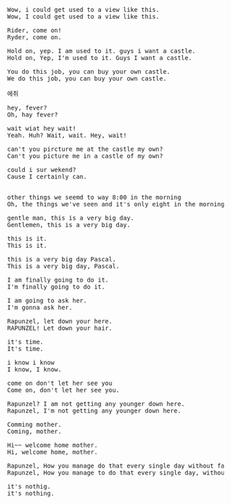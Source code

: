 <pre>
Wow, i could get used to a view like this.  
Wow, I could get used to a view like this.  

Rider, come on!  
Ryder, come on.  

Hold on, yep. I am used to it. guys i want a castle.  
Hold on, Yep, I'm used to it. Guys I want a castle.  

You do this job, you can buy your own castle.  
We do this job, you can buy your own castle.  

에취  

hey, fever?  
Oh, hay fever?  

wait wiat hey wait!  
Yeah. Huh? Wait, wait. Hey, wait!  

can't you pircture me at the castle my own?  
Can't you picture me in a castle of my own?  

could i sur wekend?  
Cause I certainly can.  


other things we seemd to way 8:00 in the morning  
Oh, the things we've seen and it's only eight in the morning.  

gentle man, this is a very big day.  
Gentlemen, this is a very big day.  

this is it.  
This is it.  

this is a very big day Pascal.  
This is a very big day, Pascal.  

I am finally going to do it.  
I'm finally going to do it.  

I am going to ask her.  
I'm gonna ask her.  

Rapunzel, let down your here.  
RAPUNZEL! Let down your hair.  

it's time.  
It's time.  

i know i know  
I know, I know.  

come on don't let her see you  
Come on, don't let her see you.  

Rapunzel? I am not getting any younger down here.  
Rapunzel, I'm not getting any younger down here.  

Comming mother.  
Coming, mother.  

Hi~~ welcome home mother.  
Hi, welcome home, mother.  

Rapunzel, How you manage do that every single day without fail it looks absolutly exhosting dalling  
Rapunzel, How you manage to do that every single day, without fail, it looks absolutely exhausting, darling.  

it's nothig.  
it's nothing.  
</pre>
